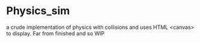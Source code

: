# Physics_sim
a crude implementation of physics with collisions and uses HTML &lt;canvas> to display. Far from finished and so WIP
